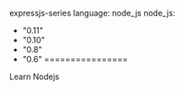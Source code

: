 expressjs-series
language: node_js
node_js:
  - "0.11"
  - "0.10"
  - "0.8"
  - "0.6"
================

Learn Nodejs

